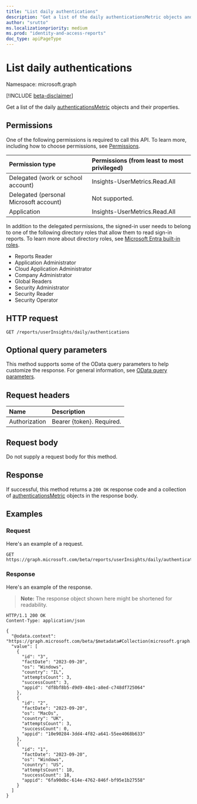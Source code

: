 ```yaml
---
title: "List daily authentications"
description: "Get a list of the daily authenticationsMetric objects and their properties."
author: "srutto"
ms.localizationpriority: medium
ms.prod: "identity-and-access-reports"
doc_type: apiPageType
---
```


# List daily authentications
Namespace: microsoft.graph

[!INCLUDE [beta-disclaimer](../../includes/beta-disclaimer.md)]

Get a list of the daily [authenticationsMetric](../resources/authenticationsmetric.md) objects and their properties.

## Permissions
One of the following permissions is required to call this API. To learn more, including how to choose permissions, see [Permissions](/graph/permissions-reference).

|Permission type|Permissions (from least to most privileged)|
|:---|:---|
|Delegated (work or school account)|Insights-UserMetrics.Read.All|
|Delegated (personal Microsoft account)|Not supported.|
|Application|Insights-UserMetrics.Read.All|

In addition to the delegated permissions, the signed-in user needs to belong to one of the following directory roles that allow them to read sign-in reports. To learn more about directory roles, see [Microsoft Entra built-in roles](https://learn.microsoft.com/en-us/azure/active-directory/roles/permissions-reference).
- Reports Reader
- Application Administrator
- Cloud Application Administrator
- Company Administrator
- Global Readers
- Security Administrator
- Security Reader
- Security Operator

## HTTP request

<!-- {
  "blockType": "ignored"
}
-->
``` http
GET /reports/userInsights/daily/authentications
```

## Optional query parameters
This method supports some of the OData query parameters to help customize the response. For general information, see [OData query parameters](/graph/query-parameters).

## Request headers
|Name|Description|
|:---|:---|
|Authorization|Bearer {token}. Required.|

## Request body
Do not supply a request body for this method.

## Response

If successful, this method returns a `200 OK` response code and a collection of [authenticationsMetric](../resources/authenticationsmetric.md) objects in the response body.

## Examples

### Request
Here's an example of a request.
<!-- {
  "blockType": "request",
  "name": "list_dailyauthenticationsmetric"
}
-->
``` http
GET https://graph.microsoft.com/beta/reports/userInsights/daily/authentications
```


### Response
Here's an example of the response.
>**Note:** The response object shown here might be shortened for readability.
<!-- {
  "blockType": "response",
  "truncated": true,
  "@odata.type": "Collection(microsoft.graph.authenticationsMetric)"
}
-->
``` http
HTTP/1.1 200 OK
Content-Type: application/json

{
  "@odata.context": "https://graph.microsoft.com/beta/$metadata#Collection(microsoft.graph.authenticationsMetric)",
  "value": [
    {
      "id": "3",
      "factDate": "2023-09-20",
      "os": "Windows",
      "country": "IL",
      "attemptsCount": 3,
      "successCount": 3,
      "appid": "df8bf8b5-d9d9-48e1-a8ed-c748df725064"
    },
    {
      "id": "2",
      "factDate": "2023-09-20",
      "os": "MacOs",
      "country": "UK",
      "attemptsCount": 3,
      "successCount": 0,
      "appid": "10e90284-3dd4-4f82-a641-55ee4068b633"
    },
    {
      "id": "1",
      "factDate": "2023-09-20",
      "os": "Windows",
      "country": "US",
      "attemptsCount": 18,
      "successCount": 18,
      "appid": "6fa90dbc-614e-4762-846f-bf95e1b27558"
    }
  ]
}
```

